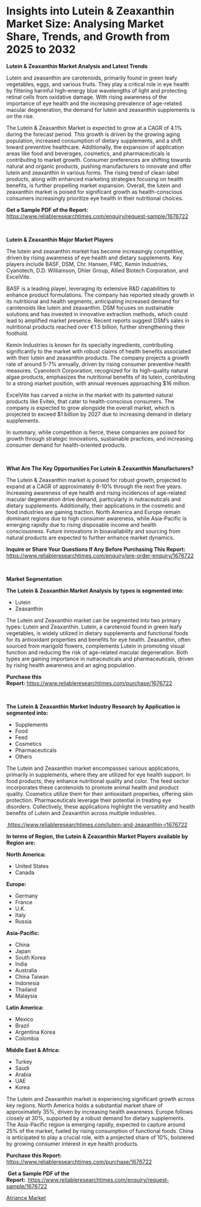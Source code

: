 <p><h1>Insights into Lutein & Zeaxanthin Market Size: Analysing Market Share, Trends, and Growth from 2025 to 2032</h1></p><p><strong>Lutein & Zeaxanthin Market Analysis and Latest Trends</strong></p>
<p><p>Lutein and zeaxanthin are carotenoids, primarily found in green leafy vegetables, eggs, and various fruits. They play a critical role in eye health by filtering harmful high-energy blue wavelengths of light and protecting retinal cells from oxidative damage. With rising awareness of the importance of eye health and the increasing prevalence of age-related macular degeneration, the demand for lutein and zeaxanthin supplements is on the rise.</p><p>The Lutein & Zeaxanthin Market is expected to grow at a CAGR of 4.1% during the forecast period. This growth is driven by the growing aging population, increased consumption of dietary supplements, and a shift toward preventive healthcare. Additionally, the expansion of application areas like food and beverages, cosmetics, and pharmaceuticals is contributing to market growth. Consumer preferences are shifting towards natural and organic products, pushing manufacturers to innovate and offer lutein and zeaxanthin in various forms. The rising trend of clean-label products, along with enhanced marketing strategies focusing on health benefits, is further propelling market expansion. Overall, the lutein and zeaxanthin market is poised for significant growth as health-conscious consumers increasingly prioritize eye health in their nutritional choices.</p></p>
<p><strong>Get a Sample PDF of the Report:&nbsp;</strong> <a href="https://www.reliableresearchtimes.com/enquiry/request-sample/1676722?utm_campaign=3346&utm_medium=2&utm_source=Github&utm_content=ia&utm_term=08032025&utm_id=lutein-zeaxanthin">https://www.reliableresearchtimes.com/enquiry/request-sample/1676722</a></p>
<p>&nbsp;</p>
<p><strong>Lutein & Zeaxanthin Major Market Players</strong></p>
<p><p>The lutein and zeaxanthin market has become increasingly competitive, driven by rising awareness of eye health and dietary supplements. Key players include BASF, DSM, Chr. Hansen, FMC, Kemin Industries, Cyanotech, D.D. Williamson, Dhler Group, Allied Biotech Corporation, and ExcelVite.</p><p>BASF is a leading player, leveraging its extensive R&D capabilities to enhance product formulations. The company has reported steady growth in its nutritional and health segments, anticipating increased demand for carotenoids like lutein and zeaxanthin. DSM focuses on sustainable solutions and has invested in innovative extraction methods, which could lead to amplified market presence. Recent reports suggest DSM’s sales in nutritional products reached over €1.5 billion, further strengthening their foothold.</p><p>Kemin Industries is known for its specialty ingredients, contributing significantly to the market with robust claims of health benefits associated with their lutein and zeaxanthin products. The company projects a growth rate of around 5-7% annually, driven by rising consumer preventive health measures. Cyanotech Corporation, recognized for its high-quality natural algae products, emphasizes the nutritional benefits of its lutein, contributing to a strong market position, with annual revenues approaching $16 million.</p><p>ExcelVite has carved a niche in the market with its patented natural products like Evitex, that cater to health-conscious consumers. The company is expected to grow alongside the overall market, which is projected to exceed $1 billion by 2027 due to increasing demand in dietary supplements.</p><p>In summary, while competition is fierce, these companies are poised for growth through strategic innovations, sustainable practices, and increasing consumer demand for health-oriented products.</p></p>
<p>&nbsp;</p>
<p><strong>What Are The Key Opportunities For Lutein & Zeaxanthin Manufacturers?</strong></p>
<p><p>The Lutein & Zeaxanthin market is poised for robust growth, projected to expand at a CAGR of approximately 8-10% through the next five years. Increasing awareness of eye health and rising incidences of age-related macular degeneration drive demand, particularly in nutraceuticals and dietary supplements. Additionally, their applications in the cosmetic and food industries are gaining traction. North America and Europe remain dominant regions due to high consumer awareness, while Asia-Pacific is emerging rapidly due to rising disposable income and health consciousness. Future innovations in bioavailability and sourcing from natural products are expected to further enhance market dynamics.</p></p>
<p><strong>Inquire or Share Your Questions If Any Before Purchasing This Report:</strong> <a href="https://www.reliableresearchtimes.com/enquiry/pre-order-enquiry/1676722?utm_campaign=3346&utm_medium=2&utm_source=Github&utm_content=ia&utm_term=08032025&utm_id=lutein-zeaxanthin">https://www.reliableresearchtimes.com/enquiry/pre-order-enquiry/1676722</a></p>
<p>&nbsp;</p>
<p><strong>Market Segmentation</strong></p>
<p><strong>The Lutein & Zeaxanthin Market Analysis by types is segmented into:</strong></p>
<p><ul><li>Lutein</li><li>Zeaxanthin</li></ul></p>
<p><p>The Lutein and Zeaxanthin market can be segmented into two primary types: Lutein and Zeaxanthin. Lutein, a carotenoid found in green leafy vegetables, is widely utilized in dietary supplements and functional foods for its antioxidant properties and benefits for eye health. Zeaxanthin, often sourced from marigold flowers, complements Lutein in promoting visual function and reducing the risk of age-related macular degeneration. Both types are gaining importance in nutraceuticals and pharmaceuticals, driven by rising health awareness and an aging population.</p></p>
<p><strong>Purchase this Report:&nbsp;</strong><a href="https://www.reliableresearchtimes.com/purchase/1676722?utm_campaign=3346&utm_medium=2&utm_source=Github&utm_content=ia&utm_term=08032025&utm_id=lutein-zeaxanthin">https://www.reliableresearchtimes.com/purchase/1676722</a></p>
<p>&nbsp;</p>
<p><strong>The Lutein & Zeaxanthin Market Industry Research by Application is segmented into:</strong></p>
<p><ul><li>Supplements</li><li>Food</li><li>Feed</li><li>Cosmetics</li><li>Pharmaceuticals</li><li>Others</li></ul></p>
<p><p>The Lutein and Zeaxanthin market encompasses various applications, primarily in supplements, where they are utilized for eye health support. In food products, they enhance nutritional quality and color. The feed sector incorporates these carotenoids to promote animal health and product quality. Cosmetics utilize them for their antioxidant properties, offering skin protection. Pharmaceuticals leverage their potential in treating eye disorders. Collectively, these applications highlight the versatility and health benefits of Lutein and Zeaxanthin across multiple industries.</p></p>
<p><a href="https://www.reliableresearchtimes.com/lutein-and-zeaxanthin-r1676722?utm_campaign=3346&utm_medium=2&utm_source=Github&utm_content=ia&utm_term=08032025&utm_id=lutein-zeaxanthin">&nbsp;https://www.reliableresearchtimes.com/lutein-and-zeaxanthin-r1676722</a></p>
<p><strong>In terms of Region, the Lutein & Zeaxanthin Market Players available by Region are:</strong></p>
<p>
    <p> <strong> North America: </strong>
        <ul>
            <li>United States</li>
            <li>Canada</li>
        </ul>
        </p> 
    <p> <strong> Europe: </strong>
        <ul>
            <li>Germany</li>
            <li>France</li>
            <li>U.K.</li>
            <li>Italy</li>
            <li>Russia</li>
        </ul>
        </p> 
    <p> <strong> Asia-Pacific: </strong>
        <ul>
            <li>China</li>
            <li>Japan</li>
            <li>South Korea</li>
            <li>India</li>
            <li>Australia</li>
            <li>China Taiwan</li>
            <li>Indonesia</li>
            <li>Thailand</li>
            <li>Malaysia</li>
        </ul>
        </p> 
    <p> <strong> Latin America: </strong>
        <ul>
            <li>Mexico</li>
            <li>Brazil</li>
            <li>Argentina Korea</li>
            <li>Colombia</li>
        </ul>
        </p> 
    <p> <strong> Middle East & Africa: </strong>
        <ul>
            <li>Turkey</li>
            <li>Saudi</li>
            <li>Arabia</li>
            <li>UAE</li>
            <li>Korea</li>
        </ul>
    </p>
    </p>
<p><p>The Lutein and Zeaxanthin market is experiencing significant growth across key regions. North America holds a substantial market share of approximately 35%, driven by increasing health awareness. Europe follows closely at 30%, supported by a robust demand for dietary supplements. The Asia-Pacific region is emerging rapidly, expected to capture around 25% of the market, fueled by rising consumption of functional foods. China is anticipated to play a crucial role, with a projected share of 10%, bolstered by growing consumer interest in eye health products.</p></p>
<p><strong>Purchase this Report: </strong><a href="https://www.reliableresearchtimes.com/purchase/1676722?utm_campaign=3346&utm_medium=2&utm_source=Github&utm_content=ia&utm_term=08032025&utm_id=lutein-zeaxanthin">https://www.reliableresearchtimes.com/purchase/1676722</a></p>
<p>&nbsp;<strong>Get a Sample PDF of the Report:&nbsp;&nbsp;</strong><a href="https://www.reliableresearchtimes.com/enquiry/request-sample/1676722?utm_campaign=3346&utm_medium=2&utm_source=Github&utm_content=ia&utm_term=08032025&utm_id=lutein-zeaxanthin">https://www.reliableresearchtimes.com/enquiry/request-sample/1676722</a></p>
<p><strong></strong></p>
<p><p><a href="https://github.com/artussavasrv/Market-Research-Report-List-1/blob/main/atriance-market.md?utm_campaign=3346&utm_medium=2&utm_source=Github&utm_content=ia&utm_term=08032025&utm_id=lutein-zeaxanthin">Atriance Market</a></p></p>